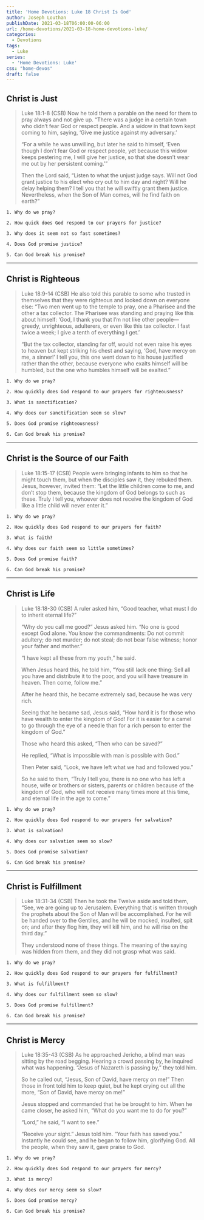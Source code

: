 ```yaml
---
title: 'Home Devotions: Luke 18 Christ Is God'
author: Joseph Louthan
publishDate: 2021-03-18T06:00:00-06:00
url: /home-devotions/2021-03-18-home-devotions-luke/
categories:
  - Devotions
tags:
  - Luke
series:
  - 'Home Devotions: Luke'
css: "home-devos"
draft: false
---
```

## Christ is Just

>Luke 18:1-8 (CSB) Now he told them a parable on the need for them to pray always and not give up. “There was a judge in a certain town who didn’t fear God or respect people. And a widow in that town kept coming to him, saying, ‘Give me justice against my adversary.’
>
>“For a while he was unwilling, but later he said to himself, ‘Even though I don’t fear God or respect people, yet because this widow keeps pestering me, I will give her justice, so that she doesn’t wear me out by her persistent coming.’”
>
>Then the Lord said, “Listen to what the unjust judge says. Will not God grant justice to his elect who cry out to him day and night? Will he delay helping them? I tell you that he will swiftly grant them justice. Nevertheless, when the Son of Man comes, will he find faith on earth?”

```text
1. Why do we pray?

2. How quick does God respond to our prayers for justice?

3. Why does it seem not so fast sometimes?

4. Does God promise justice?

5. Can God break his promise?
```

---

## Christ is Righteous

>Luke 18:9-14 (CSB) He also told this parable to some who trusted in themselves that they were righteous and looked down on everyone else: “Two men went up to the temple to pray, one a Pharisee and the other a tax collector. The Pharisee was standing and praying like this about himself: ‘God, I thank you that I’m not like other people—greedy, unrighteous, adulterers, or even like this tax collector. I fast twice a week; I give a tenth of everything I get.’
>
>“But the tax collector, standing far off, would not even raise his eyes to heaven but kept striking his chest and saying, ‘God, have mercy on me, a sinner!’ I tell you, this one went down to his house justified rather than the other, because everyone who exalts himself will be humbled, but the one who humbles himself will be exalted.”

```text
1. Why do we pray?

2. How quickly does God respond to our prayers for righteousness?

3. What is sanctification?

4. Why does our sanctification seem so slow?

5. Does God promise righteousness?

6. Can God break his promise?
```

---

## Christ is the Source of our Faith

>Luke 18:15-17 (CSB) People were bringing infants to him so that he might touch them, but when the disciples saw it, they rebuked them. Jesus, however, invited them: “Let the little children come to me, and don’t stop them, because the kingdom of God belongs to such as these. Truly I tell you, whoever does not receive the kingdom of God like a little child will never enter it.”

```text
1. Why do we pray?

2. How quickly does God respond to our prayers for faith?

3. What is faith?

4. Why does our faith seem so little sometimes?

5. Does God promise faith?

6. Can God break his promise?
```

---

## Christ is Life

>Luke 18:18-30 (CSB) A ruler asked him, “Good teacher, what must I do to inherit eternal life?”
>
>“Why do you call me good?” Jesus asked him. “No one is good except God alone. You know the commandments: Do not commit adultery; do not murder; do not steal; do not bear false witness; honor your father and mother.”
>
>“I have kept all these from my youth,” he said.
>
>When Jesus heard this, he told him, “You still lack one thing: Sell all you have and distribute it to the poor, and you will have treasure in heaven. Then come, follow me.”
>
>After he heard this, he became extremely sad, because he was very rich.
>
>Seeing that he became sad, Jesus said, “How hard it is for those who have wealth to enter the kingdom of God! For it is easier for a camel to go through the eye of a needle than for a rich person to enter the kingdom of God.”
>
>Those who heard this asked, “Then who can be saved?”
>
>He replied, “What is impossible with man is possible with God.”
>
>Then Peter said, “Look, we have left what we had and followed you.”
>
>So he said to them, “Truly I tell you, there is no one who has left a house, wife or brothers or sisters, parents or children because of the kingdom of God, who will not receive many times more at this time, and eternal life in the age to come.”

```text
1. Why do we pray?

2. How quickly does God respond to our prayers for salvation?

3. What is salvation?

4. Why does our salvation seem so slow?

5. Does God promise salvation?

6. Can God break his promise?
```

---

## Christ is Fulfillment

>Luke 18:31-34 (CSB) Then he took the Twelve aside and told them, “See, we are going up to Jerusalem. Everything that is written through the prophets about the Son of Man will be accomplished. For he will be handed over to the Gentiles, and he will be mocked, insulted, spit on; and after they flog him, they will kill him, and he will rise on the third day.”
>
>They understood none of these things. The meaning of the saying was hidden from them, and they did not grasp what was said.

```text
1. Why do we pray?

2. How quickly does God respond to our prayers for fulfillment?

3. What is fulfillment?

4. Why does our fulfillment seem so slow?

5. Does God promise fulfillment?

6. Can God break his promise?
```

---

## Christ is Mercy

>Luke 18:35-43 (CSB) As he approached Jericho, a blind man was sitting by the road begging. Hearing a crowd passing by, he inquired what was happening. “Jesus of Nazareth is passing by,” they told him.
>
>So he called out, “Jesus, Son of David, have mercy on me!” Then those in front told him to keep quiet, but he kept crying out all the more, “Son of David, have mercy on me!”
>
>Jesus stopped and commanded that he be brought to him. When he came closer, he asked him, “What do you want me to do for you?”
>
>“Lord,” he said, “I want to see.”
>
>“Receive your sight.” Jesus told him. “Your faith has saved you.” Instantly he could see, and he began to follow him, glorifying God. All the people, when they saw it, gave praise to God.

```text
1. Why do we pray?

2. How quickly does God respond to our prayers for mercy?

3. What is mercy?

4. Why does our mercy seem so slow?

5. Does God promise mercy?

6. Can God break his promise?
```
